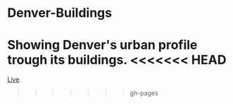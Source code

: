 # Denver-Buildings
Showing Denver's urban profile trough its buildings.
<<<<<<< HEAD
=======

[Live](https://ricardo-c-oliveira.github.io/Denver-Buildings/)
>>>>>>> gh-pages
